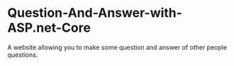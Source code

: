 # Question-And-Answer-with-ASP.net-Core
A website allowing you to make some question and answer of other people questions.
